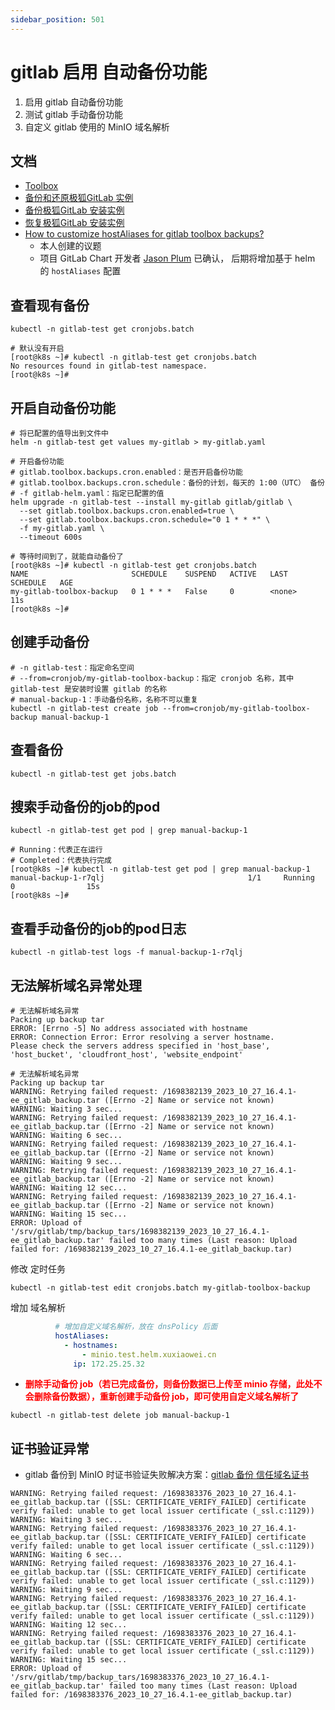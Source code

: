 ```yaml
---
sidebar_position: 501
---
```


# gitlab 启用 自动备份功能

1. 启用 gitlab 自动备份功能
2. 测试 gitlab 手动备份功能
3. 自定义 gitlab 使用的 MinIO 域名解析

## 文档

- [Toolbox](https://docs.gitlab.cn/charts/charts/gitlab/toolbox/index.html)
- [备份和还原极狐GitLab 实例](https://docs.gitlab.cn/charts/backup-restore/)
- [备份极狐GitLab 安装实例](https://docs.gitlab.cn/charts/backup-restore/backup.html)
- [恢复极狐GitLab 安装实例](https://docs.gitlab.cn/charts/backup-restore/restore.html)
- [How to customize hostAliases for gitlab toolbox backups?](https://gitlab.com/gitlab-org/charts/gitlab/-/issues/5187)
    - 本人创建的议题
    - 项目 GitLab Chart 开发者 [Jason Plum](https://gitlab.com/WarheadsSE) 已确认，
      后期将增加基于 helm 的 `hostAliases` 配置

## 查看现有备份

```shell
kubectl -n gitlab-test get cronjobs.batch
```

```shell
# 默认没有开启
[root@k8s ~]# kubectl -n gitlab-test get cronjobs.batch
No resources found in gitlab-test namespace.
[root@k8s ~]# 
```

## 开启自动备份功能

```shell
# 将已配置的值导出到文件中
helm -n gitlab-test get values my-gitlab > my-gitlab.yaml

# 开启备份功能
# gitlab.toolbox.backups.cron.enabled：是否开启备份功能
# gitlab.toolbox.backups.cron.schedule：备份的计划，每天的 1:00（UTC） 备份
# -f gitlab-helm.yaml：指定已配置的值
helm upgrade -n gitlab-test --install my-gitlab gitlab/gitlab \
  --set gitlab.toolbox.backups.cron.enabled=true \
  --set gitlab.toolbox.backups.cron.schedule="0 1 * * *" \
  -f my-gitlab.yaml \
  --timeout 600s
```

```shell
# 等待时间到了，就能自动备份了
[root@k8s ~]# kubectl -n gitlab-test get cronjobs.batch
NAME                       SCHEDULE    SUSPEND   ACTIVE   LAST SCHEDULE   AGE
my-gitlab-toolbox-backup   0 1 * * *   False     0        <none>          11s
[root@k8s ~]# 
```

## 创建手动备份

```shell
# -n gitlab-test：指定命名空间
# --from=cronjob/my-gitlab-toolbox-backup：指定 cronjob 名称，其中 gitlab-test 是安装时设置 gitlab 的名称
# manual-backup-1：手动备份名称，名称不可以重复
kubectl -n gitlab-test create job --from=cronjob/my-gitlab-toolbox-backup manual-backup-1
```

## 查看备份

```shell
kubectl -n gitlab-test get jobs.batch
```

## 搜索手动备份的job的pod

```shell
kubectl -n gitlab-test get pod | grep manual-backup-1
```

```shell
# Running：代表正在运行
# Completed：代表执行完成
[root@k8s ~]# kubectl -n gitlab-test get pod | grep manual-backup-1
manual-backup-1-r7qlj                                1/1     Running     0                15s
[root@k8s ~]#
```

## 查看手动备份的job的pod日志

```shell
kubectl -n gitlab-test logs -f manual-backup-1-r7qlj
```

## 无法解析域名异常处理

```shell
# 无法解析域名异常
Packing up backup tar
ERROR: [Errno -5] No address associated with hostname
ERROR: Connection Error: Error resolving a server hostname.
Please check the servers address specified in 'host_base', 'host_bucket', 'cloudfront_host', 'website_endpoint'
```

```shell
# 无法解析域名异常
Packing up backup tar
WARNING: Retrying failed request: /1698382139_2023_10_27_16.4.1-ee_gitlab_backup.tar ([Errno -2] Name or service not known)
WARNING: Waiting 3 sec...
WARNING: Retrying failed request: /1698382139_2023_10_27_16.4.1-ee_gitlab_backup.tar ([Errno -2] Name or service not known)
WARNING: Waiting 6 sec...
WARNING: Retrying failed request: /1698382139_2023_10_27_16.4.1-ee_gitlab_backup.tar ([Errno -2] Name or service not known)
WARNING: Waiting 9 sec...
WARNING: Retrying failed request: /1698382139_2023_10_27_16.4.1-ee_gitlab_backup.tar ([Errno -2] Name or service not known)
WARNING: Waiting 12 sec...
WARNING: Retrying failed request: /1698382139_2023_10_27_16.4.1-ee_gitlab_backup.tar ([Errno -2] Name or service not known)
WARNING: Waiting 15 sec...
ERROR: Upload of '/srv/gitlab/tmp/backup_tars/1698382139_2023_10_27_16.4.1-ee_gitlab_backup.tar' failed too many times (Last reason: Upload failed for: /1698382139_2023_10_27_16.4.1-ee_gitlab_backup.tar)
```

修改 定时任务

```shell
kubectl -n gitlab-test edit cronjobs.batch my-gitlab-toolbox-backup
```

增加 域名解析

```yaml
          # 增加自定义域名解析，放在 dnsPolicy 后面
          hostAliases:
            - hostnames:
                - minio.test.helm.xuxiaowei.cn
              ip: 172.25.25.32
```

- <strong><font color="red">删除手动备份 job（若已完成备份，则备份数据已上传至 minio 存储，此处不会删除备份数据），重新创建手动备份
  job，即可使用自定义域名解析了</font></strong>

```shell
kubectl -n gitlab-test delete job manual-backup-1
```

## 证书验证异常

- gitlab 备份到 MinIO 时证书验证失败解决方案：[gitlab 备份 信任域名证书](gitlab-backups-trust-ssl.md)

```shell
WARNING: Retrying failed request: /1698383376_2023_10_27_16.4.1-ee_gitlab_backup.tar ([SSL: CERTIFICATE_VERIFY_FAILED] certificate verify failed: unable to get local issuer certificate (_ssl.c:1129))
WARNING: Waiting 3 sec...
WARNING: Retrying failed request: /1698383376_2023_10_27_16.4.1-ee_gitlab_backup.tar ([SSL: CERTIFICATE_VERIFY_FAILED] certificate verify failed: unable to get local issuer certificate (_ssl.c:1129))
WARNING: Waiting 6 sec...
WARNING: Retrying failed request: /1698383376_2023_10_27_16.4.1-ee_gitlab_backup.tar ([SSL: CERTIFICATE_VERIFY_FAILED] certificate verify failed: unable to get local issuer certificate (_ssl.c:1129))
WARNING: Waiting 9 sec...
WARNING: Retrying failed request: /1698383376_2023_10_27_16.4.1-ee_gitlab_backup.tar ([SSL: CERTIFICATE_VERIFY_FAILED] certificate verify failed: unable to get local issuer certificate (_ssl.c:1129))
WARNING: Waiting 12 sec...
WARNING: Retrying failed request: /1698383376_2023_10_27_16.4.1-ee_gitlab_backup.tar ([SSL: CERTIFICATE_VERIFY_FAILED] certificate verify failed: unable to get local issuer certificate (_ssl.c:1129))
WARNING: Waiting 15 sec...
ERROR: Upload of '/srv/gitlab/tmp/backup_tars/1698383376_2023_10_27_16.4.1-ee_gitlab_backup.tar' failed too many times (Last reason: Upload failed for: /1698383376_2023_10_27_16.4.1-ee_gitlab_backup.tar)
```
